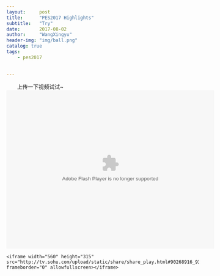 ```yaml
---
layout:     post
title:      "PES2017 Highlights"
subtitle:   "Try"
date:       2017-08-02 
author:     "WangXingyu"
header-img: "img/ball.png"
catalog: true
tags:
    - pes2017 
    

---
```


　　上传一下视频试试~
	<embed height="415" width="544" quality="high" allowfullscreen="true" type="application/x-shockwave-flash" src="//static.hdslb.com/miniloader.swf" flashvars="aid=12679680&page=1" pluginspage="//www.adobe.com/shockwave/download/download.cgi?P1_Prod_Version=ShockwaveFlash">
	
	<iframe width="560" height="315" src="http://tv.sohu.com/upload/static/share/share_play.html#90268916_9365222_0_9001_0" frameborder="0" allowfullscreen></iframe>
	










